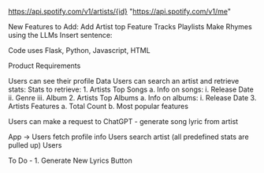 https://api.spotify.com/v1/artists/{id}
"https://api.spotify.com/v1/me"

New Features to Add:
Add Artist top Feature Tracks
Playlists
Make Rhymes using the LLMs
Insert sentence:

Code uses Flask, Python, Javascript, HTML

Product Requirements

Users can see their profile Data
Users can search an artist and retrieve stats:
    Stats to retrieve:
        1. Artists Top Songs
            a. Info on songs:
                i. Release Date
                ii. Genre
                iii. Album 
        2. Artists Top Albums
            a. Info on albums:
                i. Release Date
        3. Artists Features
            a. Total Count
            b. Most popular features

Users can make a request to ChatGPT - generate song lyric from artist

App ->
    Users fetch profile info
    Users search artist (all predefined stats are pulled up)
    Users 


To Do - 1. Generate New Lyrics Button
